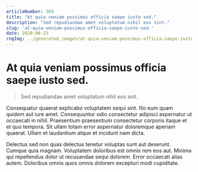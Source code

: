 ```yaml
---
articleNumber: 369
title: "At quia veniam possimus officia saepe iusto sed."
description: "Sed repudiandae amet voluptatum nihil eos sint."
slug: 'at-quia-veniam-possimus-officia-saepe-iusto-sed.'
date: 2020-06-23
rngImg: ../generated_images/at-quia-veniam-possimus-officia-saepe-iusto-sed..jpg
---
```


# At quia veniam possimus officia saepe iusto sed.

> Sed repudiandae amet voluptatum nihil eos sint.

Consequatur quaerat explicabo voluptatem sequi sint. Illo eum quam quidem aut iure amet. Consequuntur odio consectetur adipisci aspernatur ut occaecati in nihil. Praesentium praesentium consectetur corporis itaque et et quo tempora. Sit ullam totam error aspernatur doloremque aperiam quaerat. Ullam et laudantium atque et incidunt nam dicta.
 Delectus sed non quas delectus tenetur voluptas sunt aut deserunt. Cumque quia magnam. Voluptatem doloribus est omnis rem eos aut. Minima qui repellendus dolor ut recusandae sequi dolorem. Error occaecati alias autem. Doloribus omnis quos omnis dolorem excepturi modi cupiditate.
